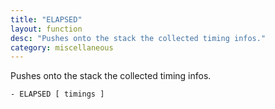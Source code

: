 ```yaml
---
title: "ELAPSED"
layout: function
desc: "Pushes onto the stack the collected timing infos."
category: miscellaneous
---
```


Pushes onto the stack the collected timing infos.

```
- ELAPSED [ timings ]
```